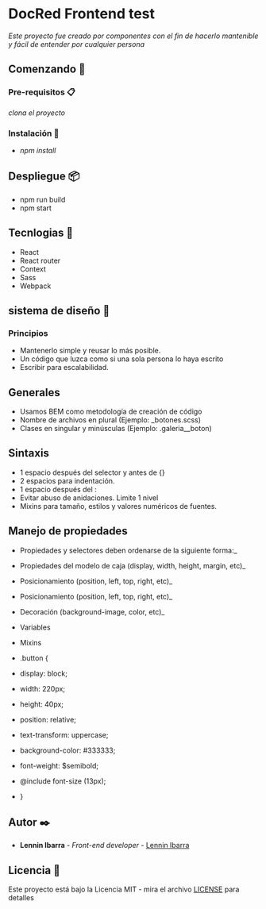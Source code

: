 # DocRed Frontend test

_Este proyecto fue creado por componentes con el fin de hacerlo mantenible y fácil de entender por cualquier persona_

## Comenzando 🚀

### Pre-requisitos 📋
_clona el proyecto_

### Instalación 🔧
- _npm install_

## Despliegue 📦
- npm run build
- npm start 

## Tecnlogias 🔧
- React
- React router
- Context
- Sass
- Webpack

## sistema de diseño 🚀

### Principios
- Mantenerlo simple y reusar lo más posible.
- Un código que luzca como si una sola persona lo haya escrito
- Escribir para escalabilidad.

## Generales
- Usamos BEM como metodología de creación de código
- Nombre de archivos en plural (Ejemplo: _botones.scss)
- Clases en singular y minúsculas (Ejemplo: .galeria__boton)


## Sintaxis

- 1 espacio después del selector y antes de {}
- 2 espacios para indentación.
- 1 espacio después del :
- Evitar abuso de anidaciones. Limite 1 nivel
- Mixins para tamaño, estilos y valores numéricos de fuentes.

## Manejo de propiedades

- Propiedades y selectores deben ordenarse de la siguiente forma:_
- Propiedades del modelo de caja (display, width, height, margin, etc)_
- Posicionamiento (position, left, top, right, etc)_
- Posicionamiento (position, left, top, right, etc)_
- Decoración (background-image, color, etc)_
- Variables
- Mixins

- .button {
- display: block;
- width: 220px;
- height: 40px;
- position: relative;
- text-transform: uppercase;
- background-color: #333333;
- font-weight: $semibold;
- @include font-size (13px);
- }


## Autor ✒️

- **Lennin Ibarra** - _Front-end developer_ - [Lennin Ibarra](https://github.com/lenninIbarrraGonzalez)

## Licencia 📄
Este proyecto está bajo la Licencia MIT - mira el archivo [LICENSE](https://wikis.fdi.ucm.es/ELP/Licencia_MIT) para detalles

